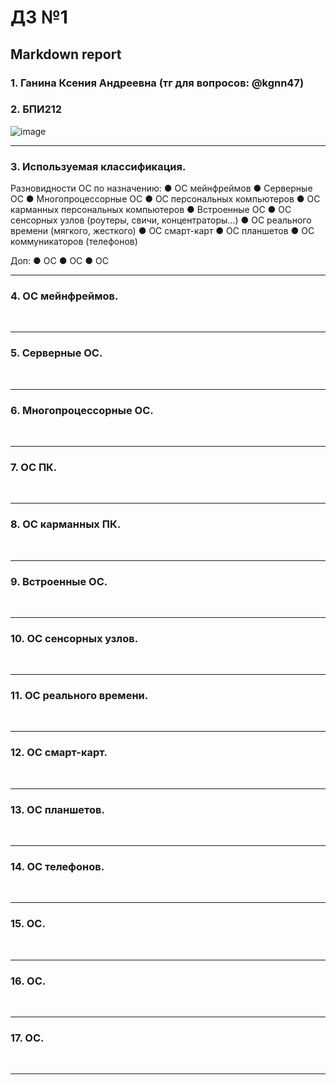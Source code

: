 #  ДЗ №1 #
## Markdown report <br> ##

### 1. Ганина Ксения Андреевна (тг для вопросов: @kgnn47) <br> ###
### 2. БПИ212 <br> ###

![image](https://user-images.githubusercontent.com/114473740/213906106-56de505d-c8eb-4736-ba3d-6a0b9d1cd369.png)
________________________

### 3. Используемая классификация. <br> ###

Разновидности ОС по назначению:
● ОС мейнфреймов
● Серверные ОС
● Многопроцессорные ОС
● ОС персональных компьютеров
● ОС карманных персональных компьютеров
● Встроенные ОС
● ОС сенсорных узлов (роутеры, свичи, концентраторы...)
● ОС реального времени (мягкого, жесткого)
● ОС смарт-карт
● ОС планшетов
● ОС коммуникаторов (телефонов)

Доп:
● ОС 
● ОС 
● ОС 
________________________

### 4. ОС мейнфреймов. <br> ###
<br>

________________________

### 5. Серверные ОС. <br> ###
<br>

________________________

### 6. Многопроцессорные ОС. <br> ###
<br>

________________________

### 7. ОС ПК. <br> ###
<br>

________________________

### 8. ОС карманных ПК. <br> ###
<br>

________________________

### 9. Встроенные ОС. <br> ###
<br>

________________________

### 10. ОС сенсорных узлов. <br> ###
<br>

________________________

### 11. ОС реального времени. <br> ###
<br>

________________________

### 12. ОС смарт-карт. <br> ###
<br>

________________________

### 13. ОС планшетов. <br> ###
<br>

________________________

### 14. ОС телефонов. <br> ###
<br>

________________________

### 15. ОС. <br> ###
<br>

________________________

### 16. ОС. <br> ###
<br>

________________________

### 17. ОС. <br> ###
<br>

________________________




